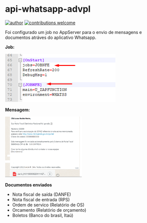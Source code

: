 # api-whatsapp-advpl

[![author](https://img.shields.io/badge/author-lucas-red.svg)](https://www.linkedin.com/in/lucas-rocha-1904a3172/) [![contributions welcome](https://img.shields.io/badge/contributions-welcome-brightgreen.svg?style=flat)](https://github.com/lucas-source)

Foi configurado um job no AppServer para o envio de mensagens e documentos atráves do aplicativo Whatsapp.

**Job:**

<p align="left">
  <img src="printAppServer.png" >
</p>

**Mensagem:**
<p align="left">
  <img src="fotowhts.png" width="250">
</p>

**Documentos enviados**
* Nota fiscal de saída (DANFE)
* Nota fiscal de entrada (RPS)
* Ordem de servico (Relatório de OS)
* Orcamento (Relatório de orçamento)
* Boletos (Banco do brasil, Itaú)

